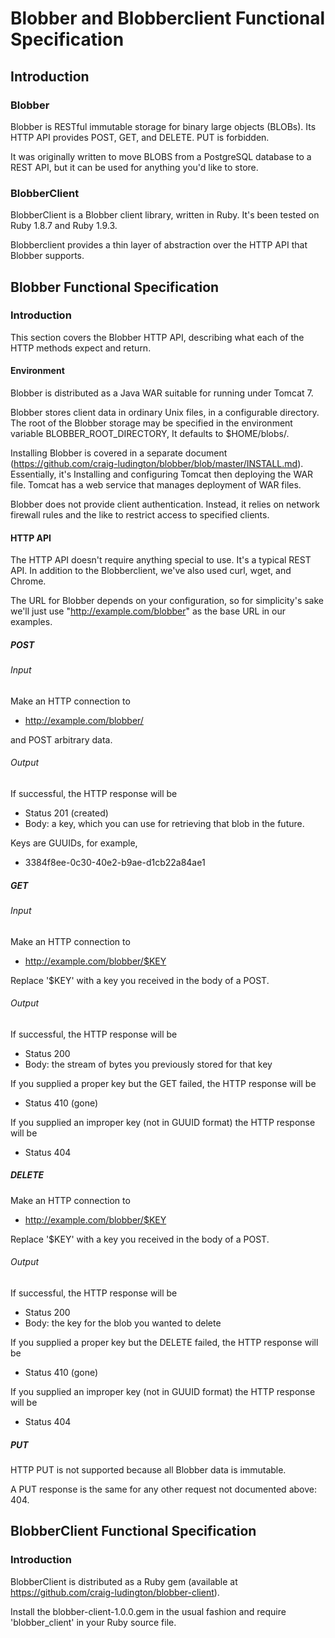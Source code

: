 # Blobber and Blobberclient Functional Specification

## Introduction

### Blobber
Blobber is RESTful immutable storage for binary large objects (BLOBs).
Its  HTTP API provides POST, GET, and DELETE.  PUT is forbidden.

It was originally written to move BLOBS from a PostgreSQL database 
to a REST API, but it can be used for anything you'd like to store.

### BlobberClient
BlobberClient is a Blobber client library, written in Ruby.
It's been tested on Ruby 1.8.7 and Ruby 1.9.3.

Blobberclient provides a thin layer of abstraction over the HTTP API
that Blobber supports.

## Blobber Functional Specification
### Introduction
This section covers the Blobber HTTP API, describing what each of the
HTTP methods expect and return.

#### Environment
Blobber is distributed as a Java WAR suitable for running under Tomcat 7.

Blobber stores client data in ordinary Unix files, in a configurable 
directory.  The root of the Blobber storage may be specified in the environment variable BLOBBER_ROOT_DIRECTORY,  It defaults to $HOME/blobs/.

Installing Blobber is covered in a separate document (https://github.com/craig-ludington/blobber/blob/master/INSTALL.md). Essentially, it's Installing and configuring Tomcat then deploying the WAR file.  Tomcat has a web service that manages deployment of WAR files.

Blobber does not provide client authentication.  Instead, it relies on network firewall rules and the like to restrict access to specified clients.

#### HTTP API
The HTTP API doesn't require anything special to use.  It's a typical REST API.  In addition to the Blobberclient, we've also used curl, wget, and Chrome.

The URL for Blobber depends on your configuration, so for simplicity's sake we'll just use "http://example.com/blobber" as the base URL in our examples.

##### POST
###### Input
Make an HTTP connection to
* http://example.com/blobber/

and POST arbitrary data.

###### Output
If successful, the HTTP response will be
* Status 201 (created)
* Body: a key, which you can use for retrieving that blob in the future.

Keys are GUUIDs, for example,

* 3384f8ee-0c30-40e2-b9ae-d1cb22a84ae1

##### GET
###### Input
Make an HTTP connection to
* http://example.com/blobber/$KEY

Replace '$KEY' with a key you received in the body of a POST.
###### Output
If successful, the HTTP response will be
* Status 200 
* Body: the stream of bytes you previously stored for that key

If you supplied a proper key but the GET failed, the HTTP response will be

* Status 410 (gone)

If you supplied an improper key (not in GUUID format) the HTTP response will be
* Status 404

##### DELETE
Make an HTTP connection to
* http://example.com/blobber/$KEY

Replace '$KEY' with a key you received in the body of a POST.
###### Output
If successful, the HTTP response will be
* Status 200 
* Body: the key for the blob you wanted to delete

If you supplied a proper key but the DELETE failed, the HTTP response will be
* Status 410 (gone)

If you supplied an improper key (not in GUUID format) the HTTP response will be
* Status 404

##### PUT
HTTP PUT is not supported because all Blobber data is immutable.

A PUT response is the same for any other request not documented above: 404.


## BlobberClient Functional Specification
### Introduction
BlobberClient is distributed as a Ruby gem (available at https://github.com/craig-ludington/blobber-client).

Install the blobber-client-1.0.0.gem in the usual fashion and require 'blobber_client' in your Ruby source file.




